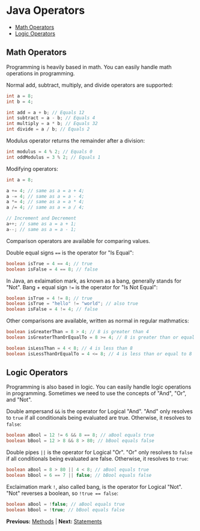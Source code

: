 # Java Operators

* [Math Operators](#math-operators)
* [Logic Operators](#logic-operators)

## Math Operators

Programming is heavily based in math. You can easily handle math operations in programming.

Normal add, subtract, multiply, and divide operators are supported:

```java
int a = 8;
int b = 4;

int add = a + b; // Equals 12
int subtract = a - b; // Equals 4
int multiply = a * b; // Equals 32
int divide = a / b; // Equals 2
```

Modulus operator returns the remainder after a division:

```java
int modulus = 4 % 2; // Equals 0
int oddModulus = 3 % 2; // Equals 1
```

Modifying operators:

```java
int a = 8;

a += 4; // same as a = a + 4;
a -= 4; // same as a = a - 4;
a *= 4; // same as a = a * 4;
a /= 4; // same as a = a / 4;

// Increment and Decrement
a++; // same as a = a + 1;
a--; // same as a = a - 1;
```

Comparison operators are available for comparing values.

Double equal signs `==` is the operator for "Is Equal":

```java
boolean isTrue = 4 == 4; // true
boolean isFalse = 4 == 8; // false
```

In Java, an exlaimation mark, as known as a bang, generally stands for "Not". Bang + equal sign `!=` is the operator for "Is Not Equal":

```java
boolean isTrue = 4 != 8; // true
boolean isTrue = "hello" != "world"; // also true
boolean isFalse = 4 != 4; // false
```

Other comparisons are available, written as normal in regular mathmatics:

```java
boolean isGreaterThan = 8 > 4; // 8 is greater than 4
boolean isGreaterThanOrEqualTo = 8 >= 4; // 8 is greater than or equal to 4

boolean isLessThan = 4 < 8; // 4 is less than 8
boolean isLessThanOrEqualTo = 4 <= 8; // 4 is less than or equal to 8
```

## Logic Operators

Programming is also based in logic. You can easily handle logic operations in programming. Sometimes we need to use the concepts of "And", "Or", and "Not".

Double ampersand `&&` is the operator for Logical "And". "And" only resolves to `true` if all conditionals being evaluated are true. Otherwise, it resolves to `false`:

```java
boolean aBool = 12 != 6 && 8 == 8; // aBool equals true
boolean bBool = 12 > 8 && 8 > 80; // bBool equals false
```

Double pipes `||` is the operator for Logical "Or". "Or" only resolves to `false` if all conditionals being evaluated are false. Otherwise, it resolves to `true`:

```java
boolean aBool = 8 > 80 || 4 < 8; // aBool equals true
boolean bBool = 6 == 7 || false; // bBool equals false
```

Exclaimation mark `!`, also called bang, is the operator for Logical "Not". "Not" reverses a boolean, so `!true == false`:

```java
boolean aBool = !false; // aBool equals true
boolean bBool = !true; // bBool equals false
```

**Previous:** [Methods](methods.markdown) |
**Next:** [Statements](statements.markdown)
